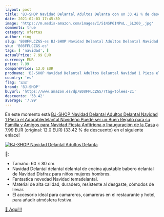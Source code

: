 ```yaml
---
layout: post
title: 'BJ-SHOP Navidad Delantal Adultos Delanta con un 33.42 % de descuento'
date: 2021-02-03 17:45:39
image: 'https://m.media-amazon.com/images/I/51NSP6INPoL._SL200_.jpg'
comments: true
category: ofertas
author: ring
slug: 'B08FFLCZGS-es BJ-SHOP Navidad Delantal Adultos Delantal Navidad 1 Pieza...'
sku: 'B08FFLCZGS-es'
tags: [ 'navidad', ]
actualPrice: 7.99 EUR
currency: EUR
price: 7.99
comparePrice: 12.0 EUR
prodname: 'BJ-SHOP Navidad Delantal Adultos Delantal Navidad 1 Pieza el Adorabledelantal Navideño Puede ser un Buen Regalo para su Familia y Amigos para Navidad  Fiesta Anfitriona o Inauguración de la Casa'
country: 'es'
flag: '🇪🇸'
brand: 'BJ-SHOP'
buyurl: 'https://www.amazon.es/dp/B08FFLCZGS/?tag=tolees-21'
descuento: '33.42'
average: '7.99'
---
```


En este momento está [BJ-SHOP Navidad Delantal Adultos Delantal Navidad 1 Pieza el Adorabledelantal Navideño Puede ser un Buen Regalo para su Familia y Amigos para Navidad  Fiesta Anfitriona o Inauguración de la Casa](https://www.amazon.es/dp/B08FFLCZGS/?tag=tolees-21) a 7.99 EUR (original: 12.0 EUR) (33.42 %  de descuento) en el siguiente enlace!

[![BJ-SHOP Navidad Delantal Adultos Delanta](https://m.media-amazon.com/images/I/51NSP6INPoL._SL200_.jpg)](https://www.amazon.es/dp/B08FFLCZGS/?tag=tolees-21)

🔎:

- Tamaño: 60 × 80 cm.
- Navidad Delantal delantal delantal de cocina ajustable babero delantal de Navidad Disfraz para niños mujeres hombres.
- Fantastica novedad Navidad temadelantal.
- Material de alta calidad, duradero, resistente al desgaste, cómodos de llevar.
- El accesorio ideal para camareros, camareras en el restaurante y hotel, para añadir atmósfera festiva.

[🛒 Aquí!!!](https://www.amazon.es/dp/B08FFLCZGS/?tag=tolees-21)
